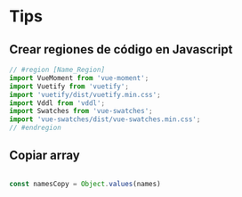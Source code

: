 # Tips

## Crear regiones de código en Javascript

```js
// #region [Name_Region]
import VueMoment from 'vue-moment';
import Vuetify from 'vuetify';
import 'vuetify/dist/vuetify.min.css';
import Vddl from 'vddl';
import Swatches from 'vue-swatches';
import 'vue-swatches/dist/vue-swatches.min.css';
// #endregion
```

## Copiar array

```js

const namesCopy = Object.values(names)
```